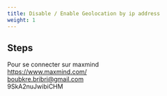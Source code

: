 ```yaml
---
title: Disable / Enable Geolocation by ip address
weight: 1
---
```

## Steps

Pour se connecter sur maxmind\
https://www.maxmind.com/\
boubkre.bribri@gmail.com\
9SkA2nuJwibiCHM

